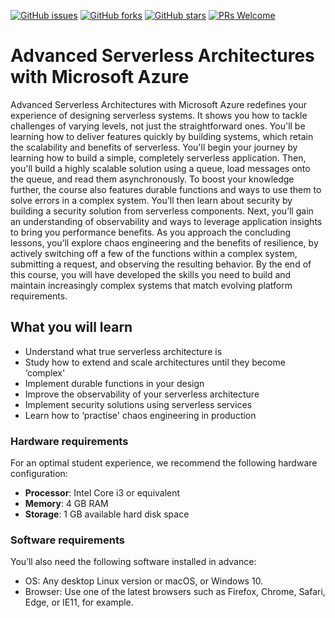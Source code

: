 [![GitHub issues](https://img.shields.io/github/issues/TrainingByPackt/Advanced-Serverless-Architectures-with-Microsoft-Azure.svg)](https://github.com/TrainingByPackt/Command-Line-Fundamentals/issues)
[![GitHub forks](https://img.shields.io/github/forks/TrainingByPackt/Advanced-Serverless-Architectures-with-Microsoft-Azure.svg)](https://github.com/TrainingByPackt/Command-Line-Fundamentals/network)
[![GitHub stars](https://img.shields.io/github/stars/TrainingByPackt/Advanced-Serverless-Architectures-with-Microsoft-Azure.svg)](https://github.com/TrainingByPackt/Command-Line-Fundamentals/stargazers)
[![PRs Welcome](https://img.shields.io/badge/PRs-welcome-brightgreen.svg)](https://github.com/TrainingByPackt/Command-Line-Fundamentals/pulls)



# Advanced Serverless Architectures with Microsoft Azure
Advanced Serverless Architectures with Microsoft Azure redefines your experience of designing serverless systems. It shows you how to tackle challenges of varying levels, not just the straightforward ones. You'll be learning how to deliver features quickly by building systems, which retain the scalability and benefits of serverless.
You'll begin your journey by learning how to build a simple, completely serverless application. Then, you'll build a highly scalable solution using a queue, load messages onto the queue, and read them asynchronously. To boost your knowledge further, the course also features durable functions and ways to use them to solve errors in a complex system. You'll then learn about security by building a security solution from serverless components. Next, you’ll gain an understanding of observability and ways to leverage application insights to bring you performance benefits. As you approach the concluding lessons, you’ll explore chaos engineering and the benefits of resilience, by actively switching off a few of the functions within a complex system, submitting a request, and observing the resulting behavior. 
By the end of this course, you will have developed the skills you need to build and maintain increasingly complex systems that match evolving platform requirements.



## What you will learn
* Understand what true serverless architecture is
* Study how to extend and scale architectures until they become ‘complex'
* Implement durable functions in your design
* Improve the observability of your serverless architecture
* Implement security solutions using serverless services
* Learn how to ‘practise' chaos engineering in production



### Hardware requirements
For an optimal student experience, we recommend the following hardware configuration:
* **Processor**: Intel Core i3 or equivalent
* **Memory**: 4 GB RAM
* **Storage**: 1 GB available hard disk space


### Software requirements
You’ll also need the following software installed in advance:

* OS: Any desktop Linux version or macOS, or Windows 10.
* Browser: Use one of the latest browsers such as Firefox, Chrome, Safari, Edge, or IE11, for example.

